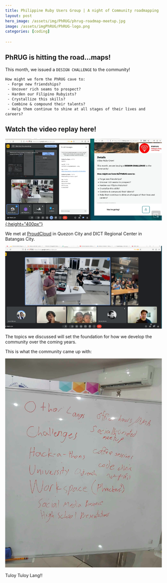 ```yaml
---
title: Philippine Ruby Users Group | A night of Community roadmapping
layout: post
hero_image: /assets/img/PhRUG/phrug-roadmap-meetup.jpg
image: /assets/imgPhRUG/PhRUG-logo.png
categories: [coding]

---
```


## PhRUG is hitting the road...maps!

This month, we issued a `DESIGN CHALLENGE` to the community!


```
How might we form the PhRUG cave to:
 - Forge new friendships?
 - Uncover rich seams to prospect?
 - Harden our Filipino Rubyists?
 - Crystallize this skills?
 - Combine & compound their talents?
 - Help them continue to shine at all stages of their lives and careers?
```

## Watch the video replay here!

[
	![Watch the video replay here!](/assets/img/PhRUG/community-roadmap-vid-page.png){:height="400px"}
](https://web.facebook.com/watch/live/?ref=watch_permalink&v=1257154728976034)

We met at [ProudCloud](https://www.proudcloud.io/) in Quezon City and DICT Regional Center in Batangas City.

![The Community Roadmapping Meetup Crew!](/assets/img/PhRUG/community-roadmapping-attendees.png)

The topics we discussed will set the foundation for how we develop the community over the coming years.

This is what the community came up with:

![Community Roadmapping notes](/assets/img/PhRUG/community-roadmapping-notes.png)


Tuloy Tuloy Lang!!
